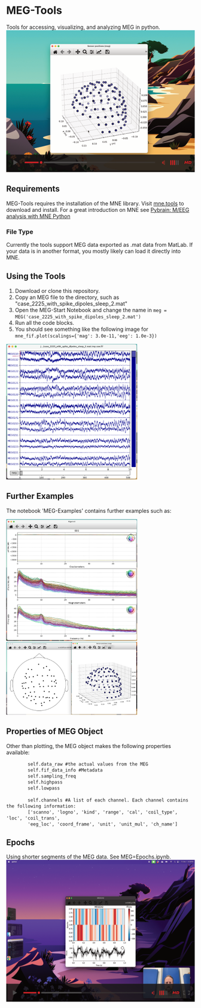 # MEG-Tools
Tools for accessing, visualizing, and analyzing MEG in python.
[![Start-up Video](images/Video-Start.png)](https://www.youtube.com/watch?v=sLZNW0kklvQ)
## Requirements
MEG-Tools requires the installation of the MNE library. Visit [mne.tools](https://mne.tools) to download and install. For a great introduction on MNE see [Pybrain: M/EEG analysis with MNE Python](https://www.youtube.com/watch?v=t-twhNqgfSY)

### File Type
Currently the tools support MEG data exported as .mat data from MatLab. If your data is in another format, you mostly likely can load it directly into MNE.

## Using the Tools
1. Download or clone this repository.
2. Copy an MEG file to the directory, such as "case_2225_with_spike_dipoles_sleep_2.mat"
3. Open the MEG-Start Notebook and change the name in `meg = MEG('case_2225_with_spike_dipoles_sleep_2.mat')`
4. Run all the code blocks.
5. You should see something like the following image for `mne_fif.plot(scalings={'mag': 3.0e-11,'eeg': 1.0e-3})`
<img src="images/MEG-Pop-Up.png" width="350">

## Further Examples
The notebook 'MEG-Examples' contains further examples such as:

<img src="images/MEG-Scan-Visualization.png" width="350">
<img src="images/MEG-Sensor-Position.png" width="350">

## Properties of MEG Object
Other than plotting, the MEG object makes the following properties available:
```
        self.data_raw #the actual values from the MEG
        self.fif_data_info #Metadata
        self.sampling_freq 
        self.highpass
        self.lowpass

        self.channels #A list of each channel. Each channel contains the following information:
        ['scanno', 'logno', 'kind', 'range', 'cal', 'coil_type', 'loc', 'coil_trans',
        'eeg_loc', 'coord_frame', 'unit', 'unit_mul', 'ch_name']
```

## Epochs
Using shorter segments of the MEG data. See MEG=Epochs.ipynb.
[![Epochs Video](images/MEG-Epoch-SS.png)](https://www.youtube.com/watch?v=4mGeMo3ZNhs)

